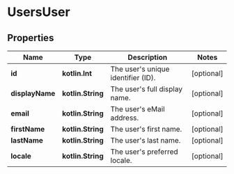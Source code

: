 
# UsersUser

## Properties
Name | Type | Description | Notes
------------ | ------------- | ------------- | -------------
**id** | **kotlin.Int** | The user&#39;s unique identifier (ID). |  [optional]
**displayName** | **kotlin.String** | The user&#39;s full display name. |  [optional]
**email** | **kotlin.String** | The user&#39;s eMail address. |  [optional]
**firstName** | **kotlin.String** | The user&#39;s first name. |  [optional]
**lastName** | **kotlin.String** | The user&#39;s last name. |  [optional]
**locale** | **kotlin.String** | The user&#39;s preferred locale. |  [optional]



